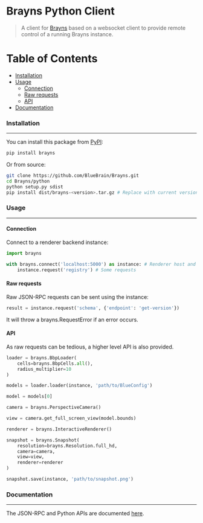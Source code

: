 # Brayns Python Client

> A client for [Brayns](../README.md) based on a websocket client to provide remote control of a running Brayns instance.

# Table of Contents

* [Installation](#installation)
* [Usage](#usage)
    * [Connection](#connection)
    * [Raw requests](#rawrequests)
    * [API](#api)
* [Documentation](#documentation)

### Installation
----------------

You can install this package from [PyPI](https://pypi.org/):

```bash
pip install brayns
```

Or from source:

```bash
git clone https://github.com/BlueBrain/Brayns.git
cd Brayns/python
python setup.py sdist
pip install dist/brayns-<version>.tar.gz # Replace with current version
```

### Usage
---------

#### Connection

Connect to a renderer backend instance:

```py
import brayns

with brayns.connect('localhost:5000') as instance: # Renderer host and port
    instance.request('registry') # Some requests
```

#### Raw requests

Raw JSON-RPC requests can be sent using the instance:

```py
result = instance.request('schema', {'endpoint': 'get-version'})
```

It will throw a brayns.RequestError if an error occurs.

#### API

As raw requests can be tedious, a higher level API is also provided.

```py
loader = brayns.BbpLoader(
    cells=brayns.BbpCells.all(),
    radius_multiplier=10
)

models = loader.loader(instance, 'path/to/BlueConfig')

model = models[0]

camera = brayns.PerspectiveCamera()

view = camera.get_full_screen_view(model.bounds)

renderer = brayns.InteractiveRenderer()

snapshot = brayns.Snapshot(
    resolution=brayns.Resolution.full_hd,
    camera=camera,
    view=view,
    renderer=renderer
)

snapshot.save(instance, 'path/to/snapshot.png')
```

### Documentation
-----------------

The JSON-RPC and Python APIs are documented [here](https://brayns.readthedocs.io/en/latest/).
